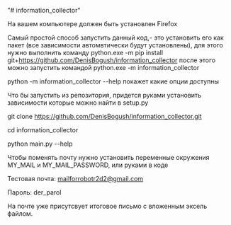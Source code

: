 "# information_collector" 

На вашем компьютере должен быть установлен Firefox 

Самый простой способ запустить данный код,- это установить его как пакет (все зависимости автомвтически будут установлены),
для этого нужно выполнить команду python.exe -m pip install git+https://github.com/DenisBogush/information_collector
после этого можно запустить командой python.exe -m information_collector

python -m information_collector --help
покажет какие опции доступны

Что бы запустить из репозитория, придется руками установить зависимости которые можно найти в setup.py

git clone https://github.com/DenisBogush/information_collector.git

cd information_collector

python main.py --help

Чтобы поменять почту нужно установить переменные окружения MY_MAIL и MY_MAIL_PASSWORD, или руками в коде

Тестовая почта: mailforrobotr2d2@gmail.com

Пароль: der_parol

На почте уже присутсвует итоговое письмо с вложенным эксель файлом. 
